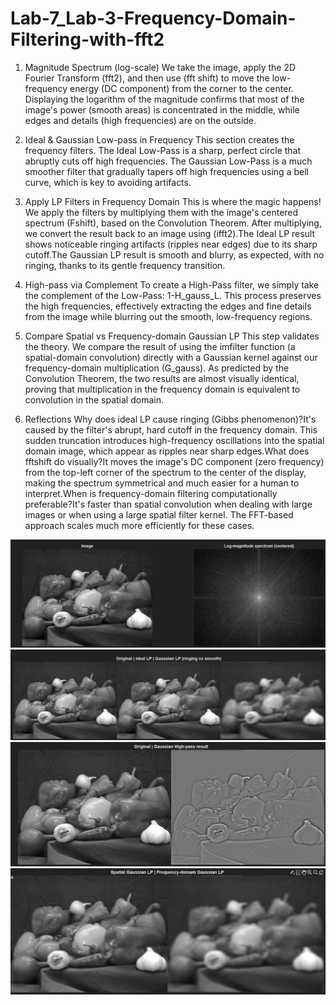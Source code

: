 # Lab-7_Lab-3-Frequency-Domain-Filtering-with-fft2
1) Magnitude Spectrum (log-scale)
We take the image, apply the 2D Fourier Transform (fft2), and then use (fft shift) to move the low-frequency energy (DC component) from the corner to the center. Displaying the logarithm of the magnitude confirms that most of the image's power (smooth areas) is concentrated in the middle, while edges and details (high frequencies) are on the outside.

2) Ideal & Gaussian Low-pass in Frequency
This section creates the frequency filters. The Ideal Low-Pass is a sharp, perfect circle that abruptly cuts off high frequencies. The Gaussian Low-Pass is a much smoother filter that gradually tapers off high frequencies using a bell curve, which is key to avoiding artifacts.

3) Apply LP Filters in Frequency Domain
This is where the magic happens! We apply the filters by multiplying them with the image's centered spectrum (Fshift), based on the Convolution Theorem. After multiplying, we convert the result back to an image using (ifft2).The Ideal LP result shows noticeable ringing artifacts (ripples near edges) due to its sharp cutoff.The Gaussian LP result is smooth and blurry, as expected, with no ringing, thanks to its gentle frequency transition.

4) High-pass via Complement
To create a High-Pass filter, we simply take the complement of the Low-Pass: 1-H_gauss_L. This process preserves the high frequencies, effectively extracting the edges and fine details from the image while blurring out the smooth, low-frequency regions.

5) Compare Spatial vs Frequency-domain Gaussian LP
This step validates the theory. We compare the result of using the imfilter function (a spatial-domain convolution) directly with a Gaussian kernel against our frequency-domain multiplication (G_gauss). As predicted by the Convolution Theorem, the two results are almost visually identical, proving that multiplication in the frequency domain is equivalent to convolution in the spatial domain.

6) Reflections
Why does ideal LP cause ringing (Gibbs phenomenon)?It's caused by the filter's abrupt, hard cutoff in the frequency domain. This sudden truncation introduces high-frequency oscillations into the spatial domain image, which appear as ripples near sharp edges.What does fftshift do visually?It moves the image's DC component (zero frequency) from the top-left corner of the spectrum to the center of the display, making the spectrum symmetrical and much easier for a human to interpret.When is frequency-domain filtering computationally preferable?It's faster than spatial convolution when dealing with large images or when using a large spatial filter kernel. The FFT-based approach scales much more efficiently for these cases.

![images](https://github.com/Khan548-codes/Lab-7_Lab-3-Frequency-Domain-Filtering-with-fft2/blob/main/images/p1.png)
![images](https://github.com/Khan548-codes/Lab-7_Lab-3-Frequency-Domain-Filtering-with-fft2/blob/main/images/p2.png)
![images](https://github.com/Khan548-codes/Lab-7_Lab-3-Frequency-Domain-Filtering-with-fft2/blob/main/images/p3.png)
![images](https://github.com/Khan548-codes/Lab-7_Lab-3-Frequency-Domain-Filtering-with-fft2/blob/main/images/p4.png)
